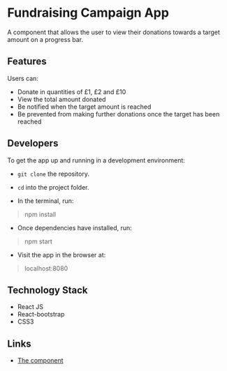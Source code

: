 # Fundraising Campaign App
A component that allows the user to view their donations towards a target amount on a progress bar.

## Features
Users can:
* Donate in quantities of £1, £2 and £10
* View the total amount donated
* Be notified when the target amount is reached
* Be prevented from making further donations once the target has been reached

## Developers
To get the app up and running in a development environment:

* ```git clone``` the repository.

* ```cd``` into the project folder.

* In the terminal, run:

> npm install

* Once dependencies have installed, run:

> npm start

* Visit the app in the browser at:

>localhost:8080

## Technology Stack

* React JS
* React-bootstrap
* CSS3

## Links

* [The component](https://fundraising-campaign.herokuapp.com/)
